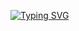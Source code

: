 [![Typing SVG](https://readme-typing-svg.herokuapp.com?size=32&vCenter=true&width=760&lines=online+ticket+booking+system)](https://git.io/typing-svg)
